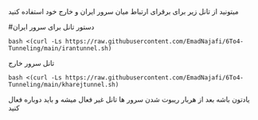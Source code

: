 میتونید از تانل زیر برای برقرای ارتباط میان سرور ایران و خارج خود استفاده کنید


#دستور تانل برای سرور ایران
```
bash <(curl -Ls https://raw.githubusercontent.com/EmadNajafi/6To4-Tunneling/main/irantunnel.sh)
```

تانل سرور خارج 
````
bash <(curl -Ls https://raw.githubusercontent.com/EmadNajafi/6To4-Tunneling/main/kharejtunnel.sh)
````

یادتون باشه بعد از هربار ریبوت شدن سرور ها تانل غیر فعال میشه و باید دوباره فعال کنید
